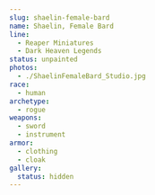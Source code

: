 ```yaml
---
slug: shaelin-female-bard
name: Shaelin, Female Bard
line:
  - Reaper Miniatures
  - Dark Heaven Legends
status: unpainted
photos:
  - ./ShaelinFemaleBard_Studio.jpg
race:
  - human
archetype:
  - rogue
weapons:
  - sword
  - instrument
armor:
  - clothing
  - cloak
gallery:
  status: hidden
---
```

